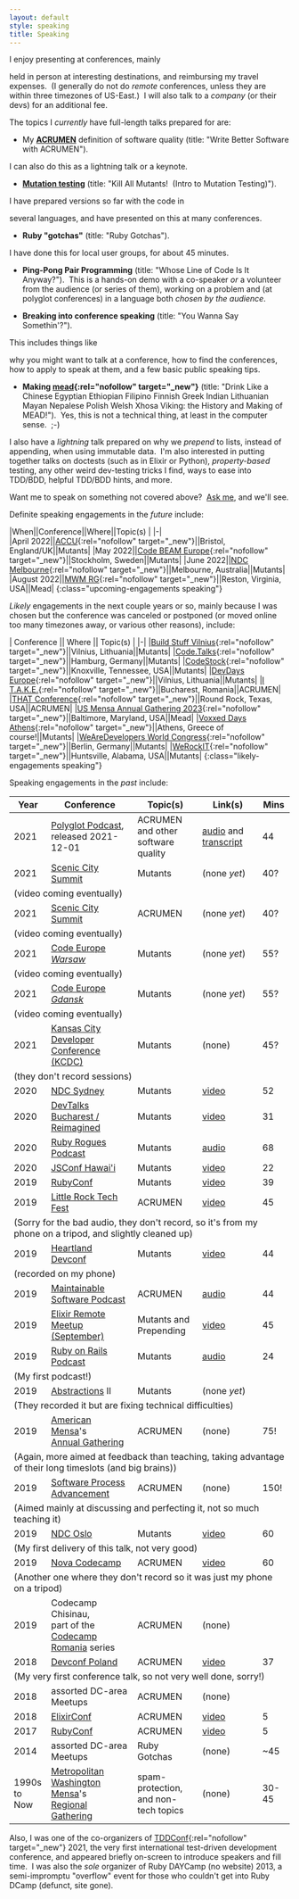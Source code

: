 ```yaml
---
layout: default
style: speaking
title: Speaking
---
```


I enjoy presenting at conferences,
mainly
<!-- technology-agnostic software development conferences,
or about some language I know and like such as Ruby or Elixir, -->
held in person at interesting destinations,
and reimbursing my travel expenses.&nbsp;
(I generally do not do _remote_ conferences,
unless they are within three timezones of US-East.)&nbsp;
I will also talk to a _company_
(or their devs)
for an additional fee.

The topics I _currently_ have full-length talks prepared for are:

- My
[**ACRUMEN**](acrumen)
definition of software quality
(title: "Write Better Software with ACRUMEN").&nbsp;
<!-- This is completely technology-agnostic;
in fact there is not even any code!&nbsp;
I have presented on this at
several conferences
and other such events,
from ten minutes to two and a half hours,
usually 30-45.&nbsp; -->
I can also do this as
a lightning talk
or a keynote.

- [**Mutation testing**](https://en.wikipedia.org/wiki/Mutation_testing)
(title: "Kill All Mutants!&nbsp; (Intro to Mutation Testing)").&nbsp;
<!-- There is some code in this, not much and fairly simple,
mainly brief snippets to test, mutations of it, and tests.&nbsp; -->
I have prepared versions so far with the code in
<!--
[Ruby](https://www.ruby-lang.org/en/){:rel="nofollow" target="_new"},
JavaScript,
[Elixir](https://elixir-lang.org/){:rel="nofollow" target="_new"},
and language-agnostic pseudocode.&nbsp;
-->
several languages,
and have presented on this at many conferences<!--,
from twenty minutes to a full hour, soon an hour and a half-->.&nbsp;

- **Ruby "gotchas"**
(title: "Ruby Gotchas").&nbsp;
<!-- I.e., nasty surprises in the
Ruby programming language.&nbsp; -->
I have done this for local user groups, for about 45 minutes.

- **Ping-Pong Pair Programming**
(title: "Whose Line of Code Is It Anyway?").&nbsp;
This is a hands-on demo with
a co-speaker _or_
a volunteer from the audience
(or series of them),
working on a problem
and (at polyglot conferences) in a language
both _chosen by the audience_.

- **Breaking into conference speaking**
(title: "You Wanna Say Somethin'?").&nbsp;
<!--I haven't actually done this one at conferences,
or anywhere else that recorded it,
but I have the bare bones prepped as a 5-7 minute
[Toastmasters](http://toastmasters.org/){:rel="nofollow" target="_new"}
speech,
and intend to fill it out to 30-45 minutes for conferences.&nbsp;
Intended content --> This includes things like
why you might want to talk at a conference,
how to find the conferences,
how to apply to speak at them,
and a few basic public speaking tips.

- **Making [mead](https://en.wikipedia.org/wiki/Mead){:rel="nofollow" target="_new"}**
(title: "Drink Like a Chinese Egyptian Ethiopian Filipino Finnish Greek Indian Lithuanian Mayan Nepalese Polish Welsh Xhosa Viking:
the History and Making of MEAD!").&nbsp;
Yes, this is not a technical thing,
at least in the computer sense.&nbsp;
;-)

I also have a _lightning_ talk prepared on
why we _prepend_ to lists, instead of appending,
when using immutable data.&nbsp;
I'm also interested in putting together talks on
doctests (such as in Elixir or Python),
_property-based_ testing,
any other weird dev-testing tricks I find,
ways to ease into TDD/BDD,
helpful TDD/BDD hints,
and more.

Want me to speak on something not covered above?&nbsp;
[Ask me](/contact), and we'll see.

Definite speaking engagements in the _future_ include:

|When||Conference||Where||Topic(s) |
|-|
|April&nbsp;2022||[ACCU](https://accu.org/conf-main/main/){:rel="nofollow" target="_new"}||Bristol, England/UK||Mutants|
|May&nbsp;2022||[Code BEAM Europe](https://codesync.global/conferences/code-beam-sto-2022/){:rel="nofollow" target="_new"}||Stockholm, Sweden||Mutants|
|June&nbsp;2022||[NDC Melbourne](https://ndcmelbourne.com/){:rel="nofollow" target="_new"}||Melbourne, Australia||Mutants|
|August&nbsp;2022||[MWM RG](http://mwmrg.org/){:rel="nofollow" target="_new"}||Reston, Virginia, USA||Mead|
{:class="upcoming-engagements speaking"}

_Likely_ engagements in the next couple years or so,
mainly because I was chosen
but the conference was canceled
or postponed
(or moved online too many timezones away,
or various other reasons),
include:

| Conference || Where || Topic(s) |
|-|
|[Build Stuff Vilnius](https://www.buildstuff.events/){:rel="nofollow" target="_new"}||Vilnius, Lithuania||Mutants|
|[Code.Talks](https://www.codetalks.de/){:rel="nofollow" target="_new"}||Hamburg, Germany||Mutants|
|[CodeStock](http://codestock.org/){:rel="nofollow" target="_new"}||Knoxville, Tennessee, USA||Mutants|
|[DevDays Europe](https://devdays.lt/){:rel="nofollow" target="_new"}||Vilnius, Lithuania||Mutants|
|[I T.A.K.E.](https://itakeunconf.com/){:rel="nofollow" target="_new"}||Bucharest, Romania||ACRUMEN|
|[THAT Conference](https://that.us/events/tx/2022/){:rel="nofollow" target="_new"}||Round Rock, Texas, USA||ACRUMEN|
|[US Mensa Annual Gathering 2023](https://ag.us.mensa.org/){:rel="nofollow" target="_new"}||Baltimore, Maryland, USA||Mead|
|[Voxxed Days Athens](https://voxxeddays.com/athens/){:rel="nofollow" target="_new"}||Athens, Greece of course!||Mutants|
|[WeAreDevelopers World Congress](https://www.wearedevelopers.com/world-congress){:rel="nofollow" target="_new"}||Berlin, Germany||Mutants|
|[WeRockIT](https://www.werockitconf.com/){:rel="nofollow" target="_new"}||Huntsville, Alabama, USA||Mutants|
{:class="likely-engagements speaking"}

Speaking engagements in the _past_ include:

<table class="past-engagements speaking">
  <thead>
    <tr>
      <th class="numeric">Year</th>
      <th>Conference</th>
      <th>Topic(s)</th>
      <th>Link(s)</th>
      <th class="numeric">Mins</th>
    </tr>
  </thead>
  <tbody>
    <tr>
      <td class="numeric">2021</td>
      <td><a href="https://www.therelicans.com/polyglot" rel="nofollow" target="_new">Polyglot Podcast</a>,<br/>released 2021-12-01</td>
      <td>ACRUMEN and other<br/>software quality</td>
      <td><a href="https://www.therelicans.com/polyglot/appropriate-correct-robust-usable-maintainable-and-efficient-acrumen-with-dave-aronson" rel="nofollow" target="_new">audio</a> and <a href="https://dev.to/newrelic/appropriate-correct-robust-usable-maintainable-and-efficient-acrumen-with-dave-aronson-4f71" rel="nofollow" target="_new">transcript</a></td>
      <td class="numeric">44</td>
    </tr>
    <tr>
      <td class="numeric">2021</td>
      <td><a href="https://sceniccitysummit.com/" rel="nofollow" target="_new">Scenic City Summit</a></td>
      <td>Mutants</td>
      <td>(none&nbsp;<i>yet</i>)</td>
      <td class="numeric">40?</td>
    </tr>
    <tr class="notes">
      <td colspan="5">(video coming eventually)</td>
    </tr>
    <tr>
      <td class="numeric">2021</td>
      <td><a href="https://sceniccitysummit.com/" rel="nofollow" target="_new">Scenic City Summit</a></td>
      <td>ACRUMEN</td>
      <td>(none&nbsp;<i>yet</i>)</td>
      <td class="numeric">40?</td>
    </tr>
    <tr class="notes">
      <td colspan="5">(video coming eventually)</td>
    </tr>
    <tr>
      <td class="numeric">2021</td>
      <td><a href="https://codeeurope.pl/" rel="nofollow" target="_new">Code Europe <i>Warsaw</i></a></td>
      <td>Mutants</td>
      <td>(none&nbsp;<i>yet</i>)</td>
      <td class="numeric">55?</td>
    </tr>
    <tr class="notes">
      <td colspan="5">(video coming eventually)</td>
    </tr>
    <tr>
      <td class="numeric">2021</td>
      <td><a href="https://codeeurope.pl/" rel="nofollow" target="_new">Code Europe <i>Gdansk</i></a></td>
      <td>Mutants</td>
      <td>(none&nbsp;<i>yet</i>)</td>
      <td class="numeric">55?</td>
    </tr>
    <tr class="notes">
      <td colspan="5">(video coming eventually)</td>
    </tr>
    <tr>
      <td class="numeric">2021</td>
      <td><a href="https://www.kcdc.info/" rel="nofollow" target="_new">Kansas City Developer Conference<br/>(KCDC)</a></td>
      <td>Mutants</td>
      <td>(none)</td>
      <td class="numeric">45?</td>
    </tr>
    <tr class="notes">
      <td colspan="5">(they don't record sessions)</td>
    </tr>
    <tr>
      <td class="numeric">2020</td>
      <td><a href="https://ndcsydney.com/" rel="nofollow" target="_new">NDC Sydney</a></td>
      <td>Mutants</td>
      <td><a href="https://www.youtube.com/watch?v=vQrnVD6CbxU" rel="nofollow" target="_new">video</a></td>
      <td class="numeric">52</td>
    </tr>
    <tr>
      <td class="numeric">2020</td>
      <td><a href="https://www.devtalks.ro/bucharest/" rel="nofollow" target="_new">DevTalks Bucharest / Reimagined</a></td>
      <td>Mutants</td>
      <td><a href="https://www.youtube.com/embed/tknqCCVQlIA?start=24963&version=3&end=26790" rel="nofollow" target="_new">video</a></td>
      <td class="numeric">31</td>
    </tr>
    <!-- <tr class="notes">
      <td colspan="5">(30-min backup video <a href="https://www.youtube.com/watch?v=JN3CRHWUHTk&list=PLMrm16n64Bub8urB-bsyMyHiNPMLG7FAS" rel="nofollow" target="_new">here</a>)</td>
    </tr> -->
    <tr>
      <td class="numeric">2020</td>
      <td><a href="https://rubyrogues.com/" rel="nofollow" target="_new">Ruby Rogues Podcast</a></td>
      <td>Mutants</td>
      <td><a href="https://rubyrogues.com/467/" rel="nofollow" target="_new">audio</a></td>
      <td class="numeric">68</td>
    </tr>
    <tr>
      <td class="numeric">2020</td>
      <td><a href="https://www.jsconfhi.com/" rel="nofollow" target="_new">JSConf Hawai'i</a></td>
      <td>Mutants</td>
      <td><a href="https://www.youtube.com/watch?v=yNMBOj7JUPs" rel="nofollow" target="_new">video</a></td>
      <td class="numeric">22</td>
    </tr>
    <tr>
      <td class="numeric">2019</td>
      <td><a href="https://rubyconf.org/" rel="nofollow" target="_new">RubyConf</a></td>
      <td>Mutants</td>
      <td><a href="https://www.youtube.com/watch?v=9GId6mFL0_c" rel="nofollow" target="_new">video</a></td>
      <td class="numeric">39</td>
    </tr>
    <tr>
      <td class="numeric">2019</td>
      <td><a href="http://www.lrtechfest.com/" rel="nofollow" target="_new">Little Rock Tech Fest</a></td>
      <td>ACRUMEN</td>
      <td><a href="https://www.youtube.com/watch?v=RT1712JkUdM" rel="nofollow" target="_new">video</a></td>
      <td class="numeric">45</td>
    </tr>
    <tr class="notes">
      <td colspan="5">(Sorry for the bad audio, they don't record, so it's from my phone on a tripod, and slightly cleaned up)</td>
    </tr>
    <tr>
      <td class="numeric">2019</td>
      <td><a href="https://www.heartlanddc.com/" rel="nofollow" target="_new">Heartland Devconf</a></td>
      <td>Mutants</td>
      <td><a href="https://www.youtube.com/watch?v=adBtsgolhvI&list=PLMrm16n64Bub8urB-bsyMyHiNPMLG7FAS" rel="nofollow" target="_new">video</a></td>
      <td class="numeric">44</td>
    </tr>
    <tr class="notes">
      <td colspan="5">(recorded on my phone)</td>
    </tr>
    <tr>
      <td class="numeric">2019</td>
      <td><a href="https://maintainable.fm/" rel="nofollow" target="_new">Maintainable Software Podcast</a></td>
      <td>ACRUMEN</td>
      <td><a href="https://maintainable.fm/episodes/dave-aronson-putting-the-m-in-acrumen-n_6lX9fc" rel="nofollow" target="_new">audio</a></td>
      <td class="numeric">44</td>
    </tr>
    <tr>
      <td class="numeric">2019</td>
      <td><a href="https://github.com/elixirup/remote-meetup/" rel="nofollow" target="_new">Elixir Remote Meetup<br/>(September)</a></td>
      <td>Mutants and<br/>Prepending</td>
      <td><a href="https://www.youtube.com/watch?v=lCjeKcSN41I&list=PLMrm16n64Bub8urB-bsyMyHiNPMLG7FAS" rel="nofollow" target="_new">video</a></td>
      <td class="numeric">45</td>
    </tr>
    <tr>
      <td class="numeric">2019</td>
      <td><a href="https://www.therubyonrailspodcast.com/" rel="nofollow" target="_new">Ruby on Rails Podcast</a></td>
      <td>Mutants</td>
      <td><a href="https://www.therubyonrailspodcast.com/283" rel="nofollow" target="_new">audio</a></td>
      <td class="numeric">24</td>
    </tr>
    <tr class="notes">
      <td colspan="5">(My first podcast!)</td>
    </tr>
    <tr>
      <td class="numeric">2019</td>
      <td><a href="https://abstractions.io/" rel="nofollow" target="_new">Abstractions</a> II</td>
      <td>Mutants</td>
      <td>(none&nbsp;<i>yet</i>)</td>
    </tr>
    <tr class="notes">
      <td colspan="5">(They recorded it but are fixing technical difficulties)</td>
    </tr>
    <tr>
      <td class="numeric">2019</td>
      <td>
        <a href="https://us.mensa.org/" rel="nofollow" target="_new">American Mensa</a>'s<br/>
        <a href="https://ag.us.mensa.org/" rel="nofollow" target="_new">Annual Gathering</a>
      </td>
      <td>ACRUMEN</td>
      <td>(none)</td>
      <td class="numeric">75!</td>
    </tr>
    <tr class="notes">
      <td colspan="5">(Again, more aimed at feedback than teaching, taking advantage of their long timeslots (and big brains))</td>
    </tr>
    <tr>
      <td class="numeric">2019</td>
      <td><a href="https://www.spaconference.org/" rel="nofollow" target="_new">Software Process Advancement</a></td>
      <td>ACRUMEN</td>
      <td>(none)</td>
      <td class="numeric">150!</td>
    </tr>
    <tr class="notes">
      <td colspan="5">(Aimed mainly at discussing and perfecting it, not so much teaching it)</td>
    </tr>
    <tr>
      <td class="numeric">2019</td>
      <td><a href="https://ndcoslo.com/" rel="nofollow" target="_new">NDC Oslo</a></td>
      <td>Mutants</td>
      <td><a href="https://www.youtube.com/watch?v=0ZchSZPjsY0&list=PLMrm16n64Bub8urB-bsyMyHiNPMLG7FAS" rel="nofollow" target="_new">video</a></td>
      <td class="numeric">60</td>
    </tr>
    <tr class="notes">
      <td colspan="5">(My first delivery of this talk, not very good)</td>
    </tr>
    <tr>
      <td class="numeric">2019</td>
      <td><a href="https://novacodecamp.org/" rel="nofollow" target="_new">Nova Codecamp</a></td>
      <td>ACRUMEN</td>
      <td><a href="https://www.youtube.com/watch?v=1QfGyGy3EV8&list=PLMrm16n64BuaRo9N8xY8OnTOWZ5K2aFG1" rel="nofollow" target="_new">video</a></td>
      <td class="numeric">60</td>
    </tr>
    <tr class="notes">
      <td colspan="5">(Another one where they don't record so it was just my phone on a tripod)</td>
    </tr>
    <tr>
      <td class="numeric">2019</td>
      <td>Codecamp Chisinau,<br/>part of the <a href="https://codecamp.ro/" rel="nofollow" target="_new">Codecamp Romania</a> series</td>
      <td>ACRUMEN</td>
      <td>(none)</td>
      <td class="numeric"></td>
    </tr>
    <tr>
      <td class="numeric">2018</td>
      <td><a href="https://devconf.pl/" rel="nofollow" target="_new">Devconf Poland</a></td>
      <td>ACRUMEN</td>
      <td><a href="https://www.youtube.com/watch?v=wcREOna0_NA&list=PLMrm16n64BuaRo9N8xY8OnTOWZ5K2aFG1" rel="nofollow" target="_new">video</a></td>
      <td class="numeric">37</td>
    </tr>
    <tr class="notes">
      <td colspan="5">(My very first conference talk, so not very well done, sorry!)</td>
    </tr>
    <tr>
      <td class="numeric">2018</td>
      <td>assorted DC-area Meetups</td>
      <td>ACRUMEN</td>
      <td>(none)</td>
      <td class="numeric"></td>
    </tr>
    <tr>
      <td class="numeric">2018</td>
      <td><a href="https://elixirconf.com/" rel="nofollow" target="_new">ElixirConf</a></td>
      <td>ACRUMEN</td>
      <td><a href="https://www.youtube.com/watch?v=6V1FO1xGitU&list=PLMrm16n64BuaRo9N8xY8OnTOWZ5K2aFG1" rel="nofollow" target="_new">video</a></td>
      <td class="numeric">5</td>
    </tr>
    <tr>
      <td class="numeric">2017</td>
      <td><a href="https://rubyconf.org/" rel="nofollow" target="_new">RubyConf</a></td>
      <td>ACRUMEN</td>
      <td><a href="https://www.youtube.com/embed/YMoa5JpjEtM?start=4080&end=4355" rel="nofollow" target="_new">video</a></td>
      <td class="numeric">5</td>
    </tr>
    <tr>
      <td class="numeric">2014</td>
      <td>assorted DC-area Meetups</td>
      <td>Ruby Gotchas</td>
      <td>(none)</td>
      <td class="numeric">~45</td>
    </tr>
    <tr>
      <td class="numeric">1990s<br/>to Now</td>
      <td><a href="https://www.mwm.org/" rel="nofollow" target="_new">Metropolitan Washington Mensa</a>'s<br/><a href="http://mwmrg.org/" rel="nofollow" target="_new">Regional Gathering</a></td>
      <td>spam-protection,<br/>and non-tech topics</td>
      <td>(none)</td>
      <td class="numeric">30-45</td>
    </tr>
  </tbody>
</table>

Also, I was one of the co-organizers of
[TDDConf](https://tddconf.com/){:rel="nofollow" target="_new"}
2021,
the very first
international test-driven development conference,
and appeared briefly on-screen
to introduce speakers and fill time.&nbsp;
I was also the <i>sole</i> organizer of Ruby DAYCamp (no website) 2013,
a semi-impromptu "overflow" event for those who couldn't get into Ruby DCamp
(defunct, site gone).
